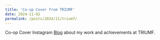```yaml
---
title: 'Co-op Cover from TRIUMF'
date: 2024-11-02
permalink: /posts/2024/11/triumf/
---
```


Co-op Cover Instagram [Blog](https://www.instagram.com/p/CzJzCNMPCl0/) about my work and achievements at TRIUMF.